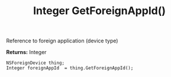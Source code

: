 ﻿---
uid: crmscript_ref_NSForeignDevice_GetForeignAppId
title: Integer GetForeignAppId()
intellisense: NSForeignDevice.GetForeignAppId
keywords: NSForeignDevice, GetForeignAppId
so.topic: reference
---

Reference to foreign application (device type)

**Returns:** Integer


```crmscript
NSForeignDevice thing;
Integer foreignAppId  = thing.GetForeignAppId();
```


